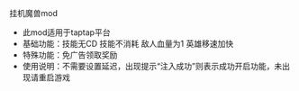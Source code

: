 挂机魔兽mod
- 此mod适用于taptap平台
- 基础功能：技能无CD 技能不消耗 敌人血量为1 英雄移速加快
- 特殊功能：免广告领取奖励
- 使用说明：不需要设置延迟，出现提示“注入成功”则表示成功开启功能，未出现请重启游戏